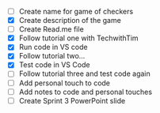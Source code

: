 - [ ] Create name for game of checkers
- [x] Create description of the game
- [ ] Create Read.me file
- [x] Follow tutorial one with TechwithTim
- [x] Run code in VS code
- [x] Follow tutorial two...
- [x] Test code in VS Code
- [ ] Follow tutorial three and test code again
- [ ] Add personal touch to code
- [ ] Add notes to code and personal touches
- [ ] Create Sprint 3 PowerPoint slide
